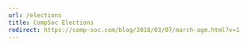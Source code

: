 ```yaml
---
url: /elections
title: CompSoc Elections
redirect: https://comp-soc.com/blog/2018/03/07/march-agm.html?v=1
---
```

